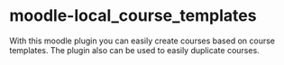 # moodle-local_course_templates
With this moodle plugin you can easily create courses based on course templates. The plugin also can be used to easily duplicate courses.
